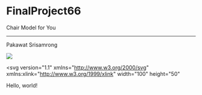 # FinalProject66
Chair Model for You
<hr>
Pakawat Srisamrong

<a><img src="https://dump.cy.md/6c736bfd11ded8cdc5e2bda009a6694a/colortext.svg"/></a>
<?xml version="1.0" encoding="utf-8"?>
<?xml version="1.0" encoding="utf-8"?>
<svg version="1.1"
     xmlns="http://www.w3.org/2000/svg"
     xmlns:xlink="http://www.w3.org/1999/xlink"
     width="100" height="50"
>
  <text font-size="16" x="10" y="20">
    <tspan fill="red">Hello</tspan>,
    <tspan fill="green">world</tspan>!
  </text>
</svg>

